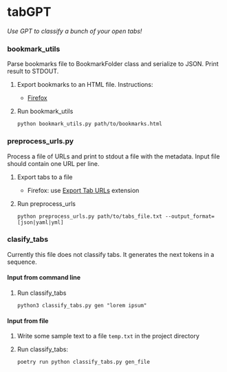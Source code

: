 # tabGPT

_Use GPT to classify a bunch of your open tabs!_

### bookmark_utils

Parse bookmarks file to BookmarkFolder class and serialize to JSON. Print result to STDOUT.

1. Export bookmarks to an HTML file. Instructions:
    * [Firefox](https://support.mozilla.org/en-US/kb/export-firefox-bookmarks-to-backup-or-transfer)
1. Run bookmark_utils

    ```python bookmark_utils.py path/to/bookmarks.html```

### preprocess_urls.py

Process a file of URLs and print to stdout a file with the metadata. Input file should contain one URL per line.

1. Export tabs to a file
    * Firefox: use [Export Tab URLs](https://addons.mozilla.org/en-GB/firefox/addon/export-tabs-urls-and-titles/) extension
1. Run preprocess_urls

    ```python preprocess_urls.py path/to/tabs_file.txt --output_format=[json|yaml|yml]```

### clasify_tabs

Currently this file does not classify tabs. It generates the next tokens in a sequence.

#### Input from command line

1. Run classify_tabs

    ```python3 classify_tabs.py gen "lorem ipsum"```

#### Input from file

1. Write some sample text to a file `temp.txt` in the project directory

1. Run classify_tabs:

   ```poetry run python classify_tabs.py gen_file```